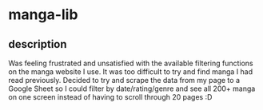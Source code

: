 # manga-lib

## description
Was feeling frustrated and unsatisfied with the available filtering functions on the manga website I use. It was too difficult to try and find manga I had read previously. Decided to try and scrape the data from my page to a Google Sheet so I could filter by date/rating/genre and see all 200+ manga on one screen instead of having to scroll through 20 pages :D
